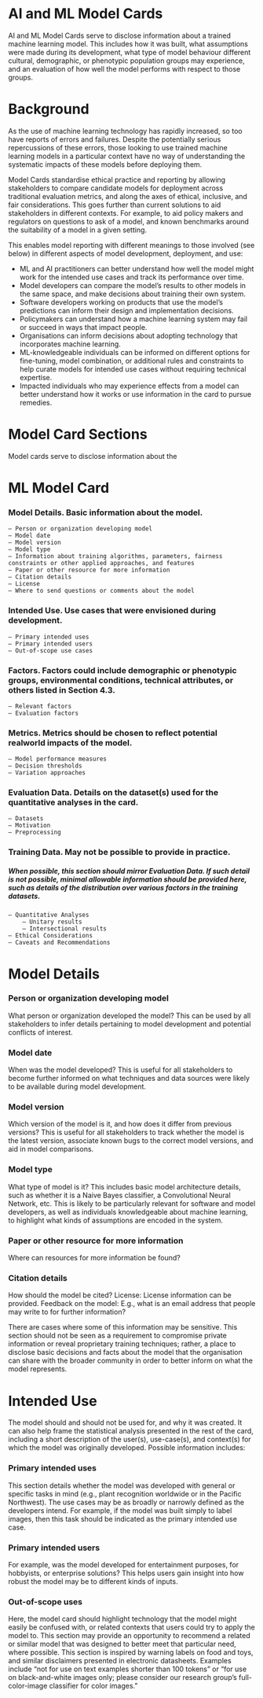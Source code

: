 # AI and ML Model Cards
AI and ML Model Cards serve to disclose information about a trained machine learning model. This includes how it was built, what assumptions were made during its development, what type of model behaviour different cultural, demographic, or phenotypic population groups may experience, and an evaluation of how well the model performs with respect to those groups. 


# Background
As the use of machine learning technology has rapidly increased, so too have reports of errors and failures. Despite the potentially serious repercussions of these errors, those looking to use trained machine learning models in a particular context have no way of understanding the systematic impacts of these models before deploying them.

Model Cards standardise ethical practice and reporting by allowing stakeholders to compare candidate models for deployment across traditional evaluation metrics, and along the axes of ethical, inclusive, and fair considerations. This goes further than current solutions to aid stakeholders in different contexts. For example, to aid policy makers and regulators on questions to ask of a model, and known benchmarks around the suitability of a model in a given setting.

This enables model reporting with different meanings to those involved (see below) in different aspects of model development, deployment, and use:

- ML and AI practitioners can better understand how well the model might work for the intended use cases and track its performance over time.
- Model developers can compare the model’s results to other models in the same space, and make decisions about training their own system.
- Software developers working on products that use the model’s predictions can inform their design and implementation decisions.
- Policymakers can understand how a machine learning system may fail or succeed in ways that impact people.
- Organisations can inform decisions about adopting technology that incorporates machine learning.
- ML-knowledgeable individuals can be informed on different options for fine-tuning, model combination, or additional rules and constraints to help curate models for intended use cases without requiring technical expertise.
- Impacted individuals who may experience effects from a model can better understand how it works or use information in the card to pursue remedies.

# Model Card Sections
Model cards serve to disclose information about the 

# ML Model Card
### Model Details. Basic information about the model.
	– Person or organization developing model
	– Model date
	– Model version
	– Model type
	– Information about training algorithms, parameters, fairness constraints or other applied approaches, and features
	– Paper or other resource for more information
	– Citation details
	– License
	– Where to send questions or comments about the model
### Intended Use. Use cases that were envisioned during development.
	– Primary intended uses
	– Primary intended users
	– Out-of-scope use cases
### Factors. Factors could include demographic or phenotypic groups, environmental conditions, technical attributes, or others listed in Section 4.3.
	– Relevant factors
	– Evaluation factors
### Metrics. Metrics should be chosen to reflect potential realworld impacts of the model.
	– Model performance measures
	– Decision thresholds
	– Variation approaches
### Evaluation Data. Details on the dataset(s) used for the quantitative analyses in the card.
	– Datasets
	– Motivation
	– Preprocessing
### Training Data. May not be possible to provide in practice.
##### When possible, this section should mirror Evaluation Data. If such detail is not possible, minimal allowable information should be provided here, such as details of the distribution over various factors in the training datasets.
	– Quantitative Analyses
		– Unitary results
		– Intersectional results
	– Ethical Considerations
	– Caveats and Recommendations


# Model Details

### Person or organization developing model 
What person or organization developed the model? This can be used by all stakeholders to infer details pertaining to model development and potential conflicts of interest.

### Model date
When was the model developed? This is useful for all stakeholders to become further informed on what techniques and data sources were likely to be available during model development.

### Model version
Which version of the model is it, and how does it differ from previous versions? This is useful for all stakeholders to track whether the model is the latest version, associate known bugs to the correct model versions, and aid in model comparisons.

### Model type
What type of model is it? This includes basic model architecture details, such as whether it is a Naive Bayes classifier, a Convolutional Neural Network, etc. This is likely to be particularly relevant for software and model developers, as well as individuals knowledgeable about machine learning, to highlight what kinds of assumptions are encoded in the system.

### Paper or other resource for more information
Where can resources for more information be found?

### Citation details
How should the model be cited? License: License information can be provided. Feedback on the model: E.g., what is an email address that people may write to for further information?

There are cases where some of this information may be sensitive. This section should not be seen as a requirement to compromise private information or reveal proprietary training techniques; rather, a place to disclose basic decisions and facts about the model that the organisation can share with the broader community in order to better inform on what the model represents.

# Intended Use

The model should and should not be used for, and why it was created. It can also help frame the statistical analysis presented in the rest of the card, including a short description of the user(s), use-case(s), and context(s) for which the model was originally developed. Possible information includes:

### Primary intended uses
This section details whether the model was developed with general or specific tasks in mind (e.g., plant recognition worldwide or in the Pacific Northwest). The use cases may be as broadly or narrowly defined as the developers intend. For example, if the model was built simply to label images, then this task should be indicated as the primary intended use case. 

### Primary intended users
For example, was the model developed for entertainment purposes, for hobbyists, or enterprise solutions? This helps users gain insight into how robust the model may be to different kinds of inputs.

### Out-of-scope uses
Here, the model card should highlight technology that the model might easily be confused with, or related contexts that users could try to apply the model to. This section may provide an opportunity to recommend a related or similar model that was designed to better meet that particular need, where possible. This section is inspired by warning labels on food and toys, and similar disclaimers presented in electronic datasheets. Examples include “not for use on text examples shorter than 100 tokens” or “for use on black-and-white images only; please consider our research group’s full-color-image classifier for color images.”
